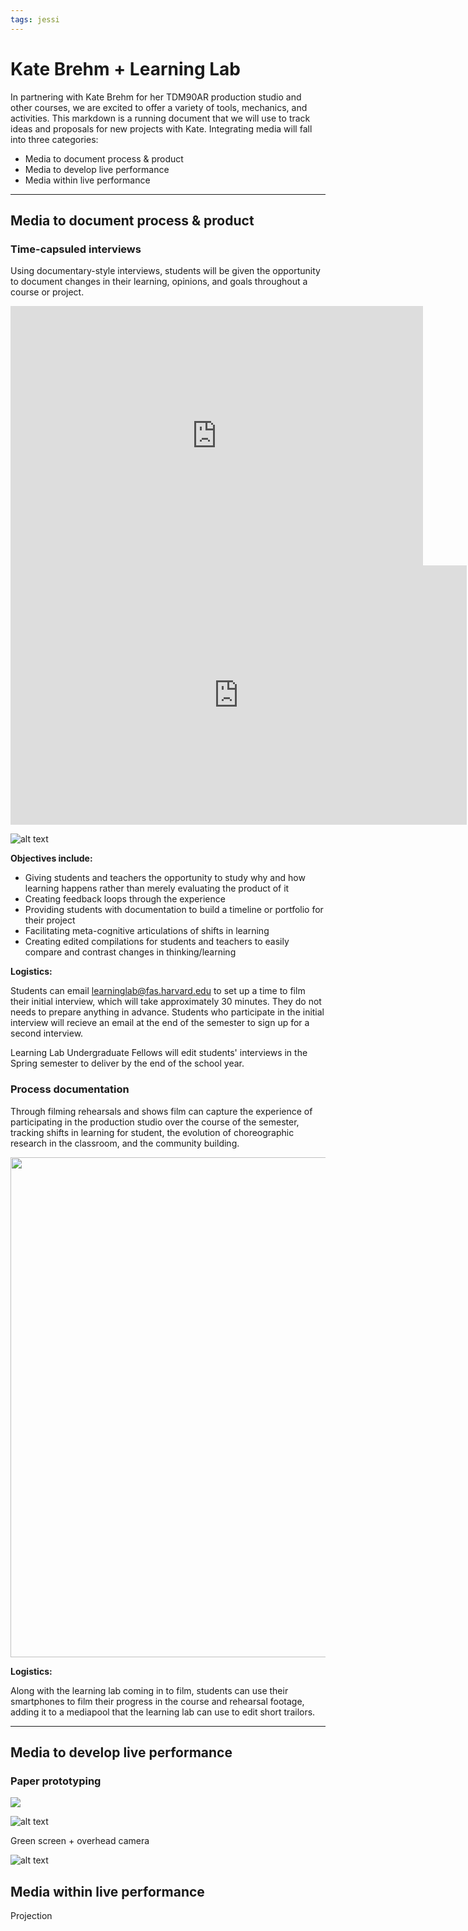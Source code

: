 ```yaml
---
tags: jessi
---
```


# Kate Brehm + Learning Lab 

In partnering with Kate Brehm for her TDM90AR production studio and other courses, we are excited to offer a variety of tools, mechanics, and activities. This markdown is a running document that we will use to track ideas and proposals for new projects with Kate. Integrating media will fall into three categories:

* Media to document process & product
* Media to develop live performance
* Media within live performance



---
## Media to document process & product

### Time-capsuled interviews

Using documentary-style interviews, students will be given the opportunity to document changes in their learning, opinions, and goals throughout a course or project.

<iframe width="660" height="415" src="https://www.youtube.com/embed/YltHGKX80Y8" title="YouTube video player" frameborder="0" allow="accelerometer; autoplay; clipboard-write; encrypted-media; gyroscope; picture-in-picture" allowfullscreen></iframe>

<center><iframe width="730" height="415" src="https://player.vimeo.com/video/738455606?h=b812b0f04c&amp;badge=0&amp;autopause=0&amp;player_id=0&amp;app_id=58479" title="YouTube video player" frameborder="0" allow="accelerometer; autoplay; clipboard-write; encrypted-media; gyroscope; picture-in-picture" allowfullscreen></iframe></center>

![alt text](https://files.slack.com/files-pri/T0HTW3H0V-F0430AAPB2N/ezgif.com-gif-maker__3_.gif?pub_secret=bdb6b8adac)

**Objectives include:**

* Giving students and teachers the opportunity to study why and how learning happens rather than merely evaluating the product of it
* Creating feedback loops through the experience
* Providing students with documentation to build a timeline or portfolio for their project
* Facilitating meta-cognitive articulations of shifts in learning 
* Creating edited compilations for students and teachers to easily compare and contrast changes in thinking/learning

**Logistics:**

Students can email learninglab@fas.harvard.edu 
to set up a time to film their initial interview, which will take approximately 30 minutes. They do not needs to prepare anything in advance. Students who participate in the initial interview will recieve an email at the end of the semester to  sign up for a second interview. 

Learning Lab Undergraduate Fellows will edit students' interviews in the Spring semester to deliver by the end of the school year. 


### Process documentation 

Through filming rehearsals and shows film can capture the experience of participating in the production studio over the course of the semester, tracking shifts in learning for student, the evolution of choreographic research in the classroom, and the community building.

<center style="margin-bottom: 5px">
    <img src="https://files.slack.com/files-pri/T0HTW3H0V-F03BHF0JQG5/ezgif.com-gif-maker__31_.gif?pub_secret=bac1aa1e45" style="width: 800px" />
</center>

**Logistics:**

Along with the learning lab coming in to film, students can use their smartphones to film their progress in the course and rehearsal footage, adding it to a mediapool that the learning lab can use to edit short trailors. 

---


## Media to develop live performance


### Paper prototyping

![](https://i.imgur.com/lLqPqCQ.jpg)


![alt text](https://files.slack.com/files-pri/T0HTW3H0V-F0430AAPB2N/ezgif.com-gif-maker__3_.gif?pub_secret=bdb6b8adac)

Green screen + overhead camera 

![alt text](https://files.slack.com/files-pri/T0HTW3H0V-F03CHV2U8F6/boat-3_540.gif?pub_secret=1bb32b2908)


## Media within live performance 

Projection 
